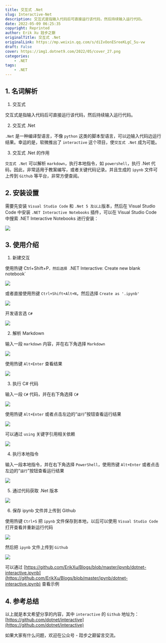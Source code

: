 ```yaml
---
title: 交互式 .Net
slug: Interactive-Net
description: 交互式是指输入代码后可直接运行该代码，然后持续输入运行代码。
date: 2022-05-09 06:25:35
copyright: Reprinted
author: Erik Xu 跬步之巅
originalTitle: 交互式 .Net
originalLink: https://mp.weixin.qq.com/s/diIvOonESreeKLgC_5u-vw
draft: False
cover: https://img1.dotnet9.com/2022/05/cover_27.png
categories: 
    - .NET
tags: 
    - .NET
---
```


## 1. 名词解析

1. 交互式

交互式是指输入代码后可直接运行该代码，然后持续输入运行代码。

2. 交互式 .Net

`.Net` 是一种编译型语言，不像 `python` 这类的脚本型语言，可以边输入代码边运行结果。幸运的是，软微推出了 `interactive` 这个项目，使`交互式 .Net` 成为可能。

3. 交互式 .Net 的作用

`交互式 .Net` 可以解析 `markdown`，执行本地指令，如 `powershell`，执行 .Net 代码，因此，非常适用于教案编写，或者关键代码记录。并且生成的 `ipynb` 文件可上传到 `Github` 等平台，非常方便查阅。

## 2. 安装设置

需要先安装 `Visual Studio Code` 和 `.Net 5 及以上`版本，然后在 Visual Studio Code 中安装 `.NET Interactive Notebooks` 插件，可以在 Visual Studio Code 中搜索 .NET Interactive Notebooks 进行安装：

![](https://img1.dotnet9.com/2022/05/2701.png)

## 3. 使用介绍

1. 新建交互

使用热键 Ctrl+Shift+P`，然后选择 `.NET Interactive: Create new blank notebook`

![](https://img1.dotnet9.com/2022/05/2702.png)

或者直接使用热键 `Ctrl+Shift+Alt+N`，然后选择 `Create as '.ipynb'`

![](https://img1.dotnet9.com/2022/05/2703.png)

开发语言选 `C#`

![](https://img1.dotnet9.com/2022/05/2704.png)

2. 解析 Markdown

输入一段 `markdown` 内容，并在右下角选择 `Markdown`

![](https://img1.dotnet9.com/2022/05/2705.png)

使用热键 `Alt+Enter` 查看结果

![](https://img1.dotnet9.com/2022/05/2706.png)

3. 执行 C# 代码

输入一段 `C#` 代码，并在右下角选择 `C#`

![](https://img1.dotnet9.com/2022/05/2707.png)

使用热键 `Alt+Enter` 或者点击左边的“`运行`”按钮查看运行结果

![](https://img1.dotnet9.com/2022/05/2708.png)

可以通过 `using` 关键字引用相关依赖

![](https://img1.dotnet9.com/2022/05/2709.png)

4. 执行本地指令

输入一段本地指令，并在右下角选择 `PowerShell`，使用热键 `Alt+Enter` 或者点击左边的“`运行`”按钮查看运行结果

![](https://img1.dotnet9.com/2022/05/2710.png)

5. 通过代码获取 .Net 版本

![](https://img1.dotnet9.com/2022/05/2711.png)

6. 保存 ipynb 文件并上传到 Github

使用热键 `Ctrl+S` 把 `ipynb` 文件保存到本地，以后可以使用 `Visual Studio Code` 打开查看并重新运行代码

![](https://img1.dotnet9.com/2022/05/2712.png)

然后把 `ipynb` 文件上传到 `Github`

![](https://img1.dotnet9.com/2022/05/2713.png)

可以通过 [https://github.com/ErikXu/Blogs/blob/master/ipynb/dotnet-interactive.ipynb](https://github.com/ErikXu/Blogs/blob/master/ipynb/dotnet-interactive.ipynb) 查看示例

## 4. 参考总结

以上就是本文希望分享的内容，其中 `interactive` 的 `Github` 地址为：[https://github.com/dotnet/interactive](https://github.com/dotnet/interactive)

如果大家有什么问题，欢迎在公众号 - 跬步之巅留言交流。
